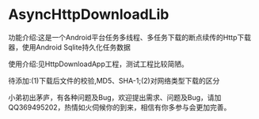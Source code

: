 # AsyncHttpDownloadLib

功能介绍:这是一个Android平台任务多线程、多任务下载的断点续传的Http下载器，使用Android Sqlite持久化任务数据

使用介绍:见HttpDownloadApp工程，测试工程比较简陋。

待添加:(1)下载后文件的校验,MD5、SHA-1;(2)对网络类型下载的区分

小弟初出茅庐，有各种问题及Bug，欢迎提出需求、问题及Bug，请加QQ369495202，热情如火伺候你的到来，相信有你多参与会更加完善。
